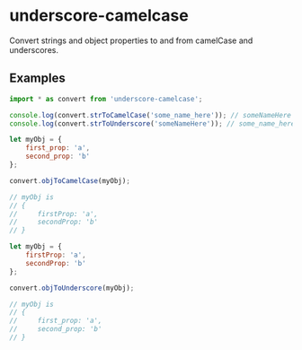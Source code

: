 # underscore-camelcase

Convert strings and object properties to and from camelCase and underscores.

## Examples

```js
import * as convert from 'underscore-camelcase';

console.log(convert.strToCamelCase('some_name_here')); // someNameHere
console.log(convert.strToUnderscore('someNameHere')); // some_name_here

let myObj = {
    first_prop: 'a',
    second_prop: 'b'
};

convert.objToCamelCase(myObj);

// myObj is
// {
//     firstProp: 'a',
//     secondProp: 'b'
// }

let myObj = {
    firstProp: 'a',
    secondProp: 'b'
};

convert.objToUnderscore(myObj);

// myObj is
// {
//     first_prop: 'a',
//     second_prop: 'b'
// }
```
